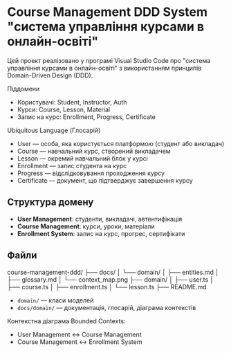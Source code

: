 # Course Management DDD System "система управління курсами в онлайн-освіті"

Цей проект реалізовано у програмі Visual Studio Code про "система управління курсами в онлайн-освіті" з використанням принципів Domain-Driven Design (DDD).

 Піддомени
- Користувачі: Student, Instructor, Auth
- Курси: Course, Lesson, Material
- Запис на курс: Enrollment, Progress, Certificate

 Ubiquitous Language (Глосарій)
- User — особа, яка користується платформою (студент або викладач)
- Course — навчальний курс, створений викладачем
- Lesson — окремий навчальний блок у курсі
- Enrollment — запис студента на курс
- Progress — відслідковування проходження курсу
- Certificate — документ, що підтверджує завершення курсу

## Структура домену
- **User Management**: студенти, викладачі, автентифікація
- **Course Management**: курси, уроки, матеріали
- **Enrollment System**: запис на курс, прогрес, сертифікати

## Файли
 course-management-ddd/
├── docs/
│   └── domain/
│       ├── entities.md
│       ├── glossary.md
│       └── context_map.png
├── domain/
│   ├── user.ts
│   ├── course.ts
│   ├── enrollment.ts
│   └── lesson.ts
├── README.md

- `domain/` — класи моделей
- `docs/domain/` — документація, глосарій, діаграма контекстів

Контекстна діаграма
Bounded Contexts:
- User Management ↔ Course Management
- Course Management ↔ Enrollment System 
 


 